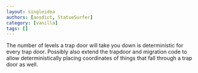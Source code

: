 ```yaml
---
layout: singleidea
authors: [aosdict, StatueSurfer]
category: [vanilla]
tags: []
---
```

The number of levels a trap door will take you down is deterministic for every trap door. Possibly also extend the trapdoor and migration code to allow deterministically placing coordinates of things that fall through a trap door as well.
